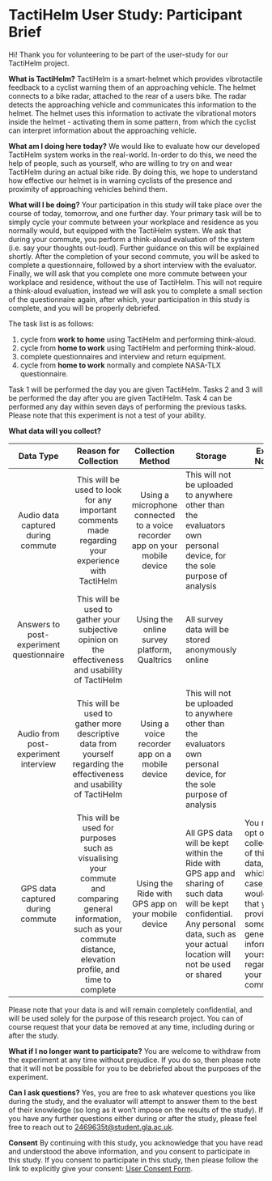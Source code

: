# TactiHelm User Study: Participant Brief

Hi! Thank you for volunteering to be part of the user-study for our TactiHelm project.

**What is TactiHelm?**
TactiHelm is a smart-helmet which provides vibrotactile feedback to a cyclist warning them of an approaching vehicle. The helmet connects to a bike radar, attached to the rear of a users bike. The radar detects the approaching vehicle and communicates this information to the helmet. The helmet uses this information to activate the vibrational motors inside the helmet - activating them in some pattern, from which the cyclist can interpret information about the approaching vehicle.

**What am I doing here today?**
We would like to evaluate how our developed TactiHelm system works in the real-world. In-order to do this, we need the help of people, such as yourself, who are willing to try on and wear TactiHelm during an actual bike ride. By doing this, we hope to understand how effective our helmet is in warning cyclists of the presence and proximity of approaching vehicles behind them.

**What will I be doing?**
Your participation in this study will take place over the course of today, tomorrow, and one further day. Your primary task will be to simply cycle your commute between your workplace and residence as you normally would, but equipped with the TactiHelm system. We ask that during your commute, you perform a think-aloud evaluation of the system (i.e. say your thoughts out-loud). Further guidance on this will be explained shortly. After the completion of your second commute, you will be asked to complete a questionnaire, followed by a short interview with the evaluator. Finally, we will ask that you complete one more commute between your workplace and residence, without the use of TactiHelm. This will not require a think-aloud evaluation, instead we will ask you to complete a small section of the questionnaire again, after which, your participation in this study is complete, and you will be properly debriefed.

The task list is as follows:

1. cycle from **work to home** using TactiHelm and performing think-aloud.
2. cycle from **home to work** using TactiHelm and performing think-aloud.
3. complete questionnaires and interview and return equipment.
4. cycle from **home to work** normally and complete NASA-TLX questionnaire.

Task 1 will be performed the day you are given TactiHelm. Tasks 2 and 3 will be performed the day after you are given TactiHelm. Task 4 can be performed any day within seven days of performing the previous tasks. Please note that this experiment is not a test of your ability.

**What data will you collect?**

|                 Data Type                |                                                                           Reason for Collection                                                                           |                              Collection Method                             | Storage                                                                                                                                                                               | Extra Notes                                                                                                                                       |
|:----------------------------------------:|:-------------------------------------------------------------------------------------------------------------------------------------------------------------------------:|:--------------------------------------------------------------------------:|---------------------------------------------------------------------------------------------------------------------------------------------------------------------------------------|---------------------------------------------------------------------------------------------------------------------------------------------------|
| Audio data captured during commute       | This will be used to look for any important comments made regarding your experience with TactiHelm                                                                        | Using a microphone connected to a voice recorder app on your mobile device | This will not be uploaded to anywhere other than the evaluators own personal device, for the sole purpose of analysis                                                                 |                                                                                                                                                   |
| Answers to post-experiment questionnaire | This will be used to gather your subjective opinion on the effectiveness and usability of TactiHelm                                                                       | Using the online survey platform, Qualtrics                                | All survey data will be stored anonymously online                                                                                                                                     |                                                                                                                                                   |
| Audio from post-experiment interview     | This will be used to gather more descriptive data from yourself regarding the effectiveness and usability of TactiHelm                                                    | Using a voice recorder app on a mobile device                              | This will not be uploaded to anywhere other than the evaluators own personal device, for the sole purpose of analysis                                                                 |                                                                                                                                                   |
| GPS data captured during commute         | This will be used for purposes such as visualising your commute and comparing general information, such as your commute distance, elevation profile, and time to complete | Using the Ride with GPS app on your mobile device                          | All GPS data will be kept within the Ride with GPS app and sharing of such data will be kept confidential. Any personal data, such as your actual location will not be used or shared | You may opt out of collection of this data, in which case, we would ask that you provide some general information yourself regarding your commute |

Please note that your data is and will remain completely confidential, and will be used solely for the purpose of this research project. You can of course request that your data be removed at any time, including during or after the study.

**What if I no longer want to participate?**
You are welcome to withdraw from the experiment at any time without prejudice. If you do so, then please note that it will not be possible for you to be debriefed about the purposes of the experiment.

**Can I ask questions?**
Yes, you are free to ask whatever questions you like during the study, and the evaluator will attempt to answer them to the best of their knowledge (so long as it won’t impose on the results of the study). If you have any further questions either during or after the study, please feel free to reach out to [2469635t@student.gla.ac.uk](mailto:2469635t@student.gla.ac.uk).

**Consent**
By continuing with this study, you acknowledge that you have read and understood the above information, and you consent to participate in this study. If you consent to participate in this study, then please follow the link to explicitly give your consent: [User Consent Form](https://uofg.qualtrics.com/jfe/form/SV_24umSauLX1uydtI).
